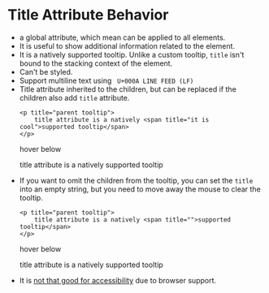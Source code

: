 # Title Attribute Behavior

- <span title="can be applied to all elements">a global attribute</span>, which mean can be applied to all elements.
- It is useful to show additional information related to the element.
- It is a natively supported tooltip. Unlike a custom tooltip, `title` isn't bound to the stacking context of the element.
- Can't be styled.
- Support multiline text using ` U+000A LINE FEED (LF)`
- Title attribute inherited to the children, but can be replaced if the children also add `title` attribute.
  ```
  <p title="parent tooltip">
      title attribute is a natively <span title="it is cool">supported tooltip</span>
  </p>
  ```
  hover below
    <p title="parent tooltip">title attribute is a natively <span title="it is cool">supported tooltip</span></p>
- If you want to omit the children from the tooltip, you can set the `title` into an empty string, but you need to move away the mouse to clear the tooltip.
  ```
  <p title="parent tooltip">
      title attribute is a natively <span title="">supported tooltip</span>
  </p>
  ```
  hover below
    <p title="parent tooltip">title attribute is a natively <span title="">supported tooltip</span></p>
- It is [not that good for accessibility](https://developer.mozilla.org/en-US/docs/Web/HTML/Global_attributes/title#accessibility_concerns) due to browser support.
